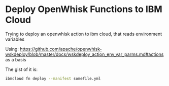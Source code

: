 # Deploy OpenWhisk Functions to IBM Cloud

Trying to deploy an openwhisk action to ibm cloud, that reads environment variables

Using: <https://github.com/apache/openwhisk-wskdeploy/blob/master/docs/wskdeploy_action_env_var_parms.md#actions> as a basis

The gist of it is:

```bash
ibmcloud fn deploy --manifest somefile.yml
```
